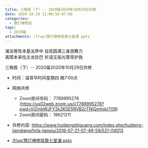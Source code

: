 ```yaml
---
title: 三殊胜（下）-- 2020届2020年10月29日共修
date: 2020-10-29 11:00:50-07:00
categories:
  - 慧灯禅修班
tags:
  - 2020届
attachments: /f/up/慧灯禅修班第七堂课.pptx
---
```

诸法等性本基法界中 自现圆满三身游舞力  
离障本来怙主龙钦巴 祈请无垢光尊常护我  

三殊胜（下）-- 2020届2020年10月29日共修

* 时间：温哥华时间星期四 晚7:00点

* 网络共修
  * Zoom房间号码： 7789995278 (<https://us02web.zoom.us/j/7789995278?pwd=VjZmbWJFY2k2K0E5RVB2cTNIQmhqUT09>)
  * Zoom房间密码： 19621211


* 共修内容:  <https://www.huidengzhiguang.com/index.php/huideng-jiangtang/fofa-jianxiu/2016-07-21-07-49-59/521-l14013>

* [/f/up/慧灯禅修班第七堂课.pptx](https://s3.ap-northeast-1.wasabisys.com/hdcx/hdv/f/up/慧灯禅修班第七堂课.pptx)
